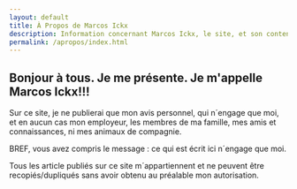 ```yaml
---
layout: default
title: À Propos de Marcos Ickx
description: Information concernant Marcos Ickx, le site, et son contenu.
permalink: /apropos/index.html
---
```


## Bonjour à tous. Je me présente. Je m'appelle Marcos Ickx!!!

Sur ce site, je ne publierai que mon avis personnel, qui n´engage que moi, 
et en aucun cas 
mon employeur, 
les membres de ma famille,
mes amis et connaissances,
ni mes animaux de compagnie.

BREF, vous avez compris le message : ce qui est écrit ici n´engage que moi.
        

Tous les article publiés sur ce site m´appartiennent et ne peuvent être recopiés/dupliqués
sans avoir obtenu au préalable mon autorisation.
